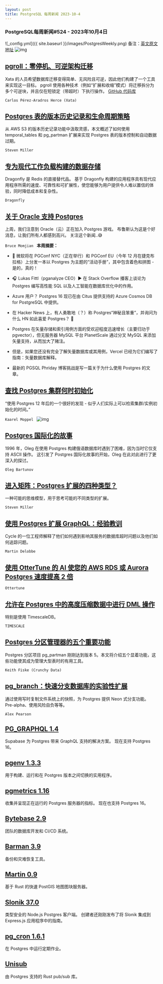 ```yaml
---
layout: post
title: PostgreSQL 每周新闻 2023-10-4
---
```

### PostgreSQL每周新闻#524 - 2023年10月4日
![_config.yml]({{ site.baseurl }}/images/PostgresWeekly.png)
备注：[英文原文地址](https://postgresweekly.com/issues/524)
![img](https://res.cloudinary.com/cpress/image/upload/w_1280,e_sharpen:60,q_auto/picufmm614atovsqr22r.jpg)
## [pgroll：零停机、可逆架构迁移](https://postgresweekly.com/link/145984/web)
Xata 的人员希望数据库迁移变得简单、无风险且可逆，因此他们构建了一个工具来实现这一目标。 pgroll 使用各种技术（例如“扩展和收缩”模式）将迁移拆分为多个可逆块，并且仅在短锁定（带超时）下执行操作。 [GitHub 代码库](https://postgresweekly.com/link/145986/web)

`Carlos Pérez-Aradros Herce (Xata) `
## [Postgres 表的版本历史记录和生命周期策略](https://postgresweekly.com/link/145951/web)
从 AWS S3 的版本历史记录功能中汲取灵感，本文概述了如何使用temporal_tables 和 pg_partman 扩展来实现 Postgres 表的版本控制和自动数据过期。


`Steven Miller `
## [专为现代工作负载构建的数据存储](https://postgresweekly.com/link/145950/web)
Dragonfly 是 Redis 的直接替代品。 基于 Dragonfly 构建的应用程序具有现代应用程序所需的速度、可靠性和可扩展性，使您能够为用户提供令人难以置信的体验，同时降低成本和复杂性。


`Dragonfly `
## [关于 Oracle 支持 Postgres](https://postgresweekly.com/link/145952/web)
上周，我们注意到 Oracle（云）正在加入 Postgres 游戏。 布鲁斯认为这是个好消息，让我们所有人都感到高兴。 关注这个新闻..😅


`Bruce Momjian `
**本周摘要：**
*   🎨 微软将在 PGConf NYC（正在举行）和 PGConf EU（今年 12 月在捷克布拉格）上分发一本以 Postgres 为主题的“活动手册”，其中包含着色和拼图 - 是的，真的！


*   🎧 Lukas Fittl（pganalyze CEO）▶️ 在 Stack Overflow 播客上谈论为 Postgres 编写高性能 SQL 以及人工智能在数据库优化中的作用。


*   Azure 用户？ Postgres 16 现已在由 Citus 提供支持的 Azure Cosmos DB for PostgreSQL 中提供。


*   在 Hacker News 上，有人勇敢地（？）称 Postgres“神秘且笨重”，并询问为什么 HN 如此喜爱 Postgres？ 🙈


*   Postgres 在矢量存储和索引用例方面的受欢迎程度迅速增长（主要归功于 pgvector），但无服务器 MySQL 平台 PlanetScale 通过分叉 MySQL 来添加矢量支持，从而加大了赌注。


*   但是，如果您还没有完全了解矢量数据库或其用例，Vercel 已经为它们编写了指南：矢量数据库解释。


*   最新的 PGSQL Phriday 博客挑战是写一篇关于为什么使用 Postgres 的文章。


## [查找 Postgres 集群何时初始化](https://postgresweekly.com/link/145962/web)
“使用 Postgres 12 年后的一个很好的发现 - 似乎人们实际上可以检索集群/实例初始化的时间。”


`Kaarel Moppel `
![img](https://res.cloudinary.com/cpress/image/upload/w_1280,e_sharpen:60,q_auto/jfdkqlmuwskbsng0jevq.jpg)
## [Postgres 国际化的故事](https://postgresweekly.com/link/145963/web)
1996 年，Oleg 在使用 Postgres 构建俄语数据库时遇到了困难，因为当时它仅支持 ASCII 操作。 这引发了 Postgres 国际化故事的开始，Oleg 在此对此进行了更深入的探讨。


`Oleg Bartunov `
## [进入矩阵：Postgres 扩展的四种类型？](https://postgresweekly.com/link/145964/web)
一种可能的思维模型，用于思考可能的不同类型的扩展。


`Steven Miller `
## [使用 Postgres 扩展 GraphQL：经验教训](https://postgresweekly.com/link/145965/web)
Cycle 的一位工程师解释了他们如何遇到影响其服务的数据库超时问题以及他们如何追踪问题。


`Martin Delobbe `

## [使用 OtterTune 的 AI 使您的 AWS RDS 或 Aurora Postgres 速度提高 2 倍](https://postgresweekly.com/link/145967/web)


`Ottertune`
## [允许在 Postgres 中的高度压缩数据中进行 DML 操作](https://postgresweekly.com/link/145968/web)
特别是使用 TimescaleDB。

`TIMESCALE`
## [Postgres 分区管理器的五个重要功能](https://postgresweekly.com/link/145969/web)
Postgres 分区项目 pg_partman 刚刚达到版本 5。本文将介绍五个显着功能，这些功能使其成为管理大型表时的有用工具。


`Keith Fiske (Crunchy Data) `
## [pg_branch：快速分支数据库的实验性扩展](https://postgresweekly.com/link/145982/web)
通过使用写时复制文件系统上的快照，为 Postgres 提供 Neon 式分支功能。 Pre-alpha、使用风险自负等等。


`Alex Pearson `
## [PG_GRAPHQL 1.4](https://postgresweekly.com/link/145972/web)
Supabase 为 Postgres 带来 GraphQL 支持的解决方案。 现在支持 Postgres 16。

## [pgenv 1.3.3](https://postgresweekly.com/link/145973/web)
用于构建、运行和在 Postgres 版本之间切换的实用程序。

## [pgmetrics 1.16](https://postgresweekly.com/link/145974/web)
收集并呈现正在运行的 Postgres 服务器的指标。 现在也支持 Postgres 16。

## [Bytebase 2.9](https://postgresweekly.com/link/145975/web)
团队的数据库开发和 CI/CD 系统。

## [Barman 3.9](https://postgresweekly.com/link/145976/web)
备份和灾难恢复工具。

## [Martin 0.9](https://postgresweekly.com/link/145977/web)
基于 Rust 的快速 PostGIS 地图图块服务器。

## [Slonik 37.0](https://postgresweekly.com/link/145978/web)
类型安全的 Node.js Postgres 客户端。 创建者还刚刚发布了将 Slonik 集成到 Express.js 应用程序中的指南。

## [pg_cron 1.6.1](https://postgresweekly.com/link/145980/web)
在 Postgres 中运行定期作业。

## [Unisub](https://postgresweekly.com/link/145981/web)
由 Postgres 支持的 Rust pub/sub 库。